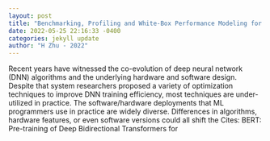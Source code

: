 ```yaml
--- 
layout: post 
title: "Benchmarking, Profiling and White-Box Performance Modeling for DNN Training" 
date: 2022-05-25 22:16:33 -0400 
categories: jekyll update 
author: "H Zhu - 2022" 
--- 
```

Recent years have witnessed the co-evolution of deep neural network (DNN) algorithms and the underlying hardware and software design. Despite that system researchers proposed a variety of optimization techniques to improve DNN training efficiency, most techniques are under-utilized in practice. The software/hardware deployments that ML programmers use in practice are widely diverse. Differences in algorithms, hardware features, or even software versions could all shift the Cites: BERT: Pre-training of Deep Bidirectional Transformers for